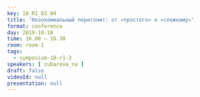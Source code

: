 ```yaml
---
key: 18_R1_03_04
title: 'Нозокомиальный перитонит: от «простого» к «сложному»'
format: conference
day: 2019-10-18
time: 16.00 – 16.30
room: room-1
tags:
  - symposium-18-r1-3
speakers: [ zubareva_na ]
draft: false
videoId: null
presentation: null
---
```

